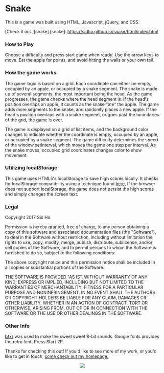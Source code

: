 # Snake

This is a game was built using HTML, Javascript, jQuery, and CSS.

[Check it out.][snake]
[snake]: https://sidho.github.io/snake/html/index.html

### How to Play
Choose a difficulty and press start game when ready! Use the arrow keys to move.
Eat the apple for points, and avoid hitting the walls or your own tail.

### How the game works
The game logic is based on a grid. Each coordinate can either be empty, occupied
by an apple, or occupied by a snake segment. The snake is made up of several
segments, the most important being the head. As the game progresses, the game
checks where the head segment is. If the head's position overlaps an apple, it
counts as the snake "ate" the apple. The game adds more segments to the snake,
and randomly places a new apple. If the head's position overlaps with a snake
segment, or goes past the boundaries of the grid, the game is over.

The game is displayed on a grid of list items, and the background color changes
to indicate whether the coordinate is empty, occupied by an apple, or occupied
by a snake segment. The game difficulty determines the speed of the
window.setInterval, which moves the game one step per interval. As the snake
moves, occupied grid coordinates changes color to show movement.

### Utilizing localStorage
This game uses HTML5's localStorage to save high scores locally. It checks for
localStorage compatibility using a technique found [here.](http://diveintohtml5.info/detect.html#storage) If the browser
does not support localStorage, the game does not persist the high
scores and simply changes the screen text.


### Legal

Copyright 2017 Sid Ho

Permission is hereby granted, free of charge, to any person obtaining a copy of this software and associated documentation files (the "Software"), to deal in the Software without restriction, including without limitation the rights to use, copy, modify, merge, publish, distribute, sublicense, and/or sell copies of the Software, and to permit persons to whom the Software is furnished to do so, subject to the following conditions:

The above copyright notice and this permission notice shall be included in all copies or substantial portions of the Software.

THE SOFTWARE IS PROVIDED "AS IS", WITHOUT WARRANTY OF ANY KIND, EXPRESS OR IMPLIED, INCLUDING BUT NOT LIMITED TO THE WARRANTIES OF MERCHANTABILITY, FITNESS FOR A PARTICULAR PURPOSE AND NONINFRINGEMENT. IN NO EVENT SHALL THE AUTHORS OR COPYRIGHT HOLDERS BE LIABLE FOR ANY CLAIM, DAMAGES OR OTHER LIABILITY, WHETHER IN AN ACTION OF CONTRACT, TORT OR OTHERWISE, ARISING FROM, OUT OF OR IN CONNECTION WITH THE SOFTWARE OR THE USE OR OTHER DEALINGS IN THE SOFTWARE.

### Other Info
[bfxr](www.bfxr.net/) was used to make the sweet sweet 8-bit sounds.
Google fonts provides the retro font, Press Start 2P.

Thanks for checking this out! If you'd like to see more of my work, or you'd like
to get in touch, [come check out my homepage.](http://sidho.me)

<p align="center">
  <a href="http://sidho.me"><img src="http://sidho.me/images/icons/apple-touch-icon-60x60.png"/></a>
</p>
